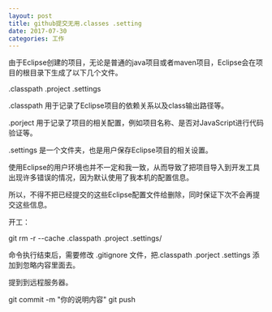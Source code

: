 ```yaml
---
layout: post
title: github提交无用.classes .setting
date: 2017-07-30
categories: 工作
---
```




由于Eclipse创建的项目，无论是普通的java项目或者maven项目，Eclipse会在项目的根目录下生成了以下几个文件。

.classpath
.project
.settings

 

.classpath 用于记录了Eclipse项目的依赖关系以及class输出路径等。

.porject 用于记录了项目的相关配置，例如项目名称、是否对JavaScript进行代码验证等。

.settings 是一个文件夹，也是用户保存Eclipse项目的相关设置。

 

使用Eclipse的用户环境也并不一定和我一致，从而导致了把项目导入到开发工具出现许多错误的情况，因为默认使用了我本机的配置信息。

所以，不得不把已经提交的这些Eclipse配置文件给删除，同时保证下次不会再提交这些信息。

开工：



git rm -r --cache .classpath .project .settings/

命令执行结束后，需要修改 .gitignore 文件，把.classpath  .porject  .settings 添加到忽略内容里面去。

 

提到到远程服务器。

git commit -m "你的说明内容"
git push 

